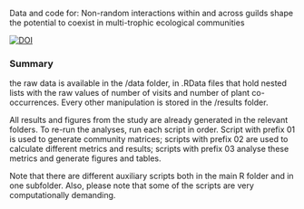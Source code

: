 Data and code for: Non-random interactions within and across guilds shape the potential to coexist in multi-trophic ecological communities

[![DOI](https://zenodo.org/badge/540769909.svg)](https://zenodo.org/badge/latestdoi/540769909)

### Summary

the raw data is available in the /data folder, in .RData files that hold nested lists with the raw values of number of visits and number of plant co-occurrences. Every other manipulation is stored in the /results folder.

All results and figures from the study are already generated in the relevant folders. To re-run the analyses, run each script in order. Script with prefix 01 is used to generate community matrices; scripts with prefix 02 are used to calculate different metrics and results; scripts with prefix 03 analyse these metrics and generate figures and tables.

Note that there are different auxiliary scripts both in the main R folder and in one subfolder. Also, please note that some of the scripts are very computationally demanding.
